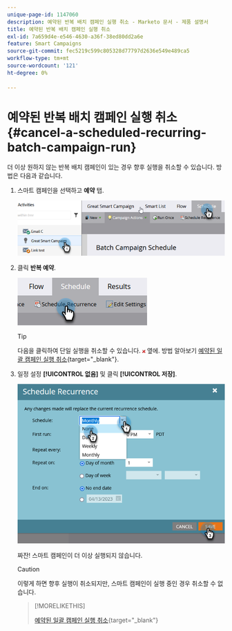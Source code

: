 ```yaml
---
unique-page-id: 1147060
description: 예약된 반복 배치 캠페인 실행 취소 - Marketo 문서 - 제품 설명서
title: 예약된 반복 배치 캠페인 실행 취소
exl-id: 7a659d4e-e546-4630-a36f-38ed80dd2a6e
feature: Smart Campaigns
source-git-commit: fec5219c599c805328d77797d2636e549e489ca5
workflow-type: tm+mt
source-wordcount: '121'
ht-degree: 0%

---
```


# 예약된 반복 배치 캠페인 실행 취소 {#cancel-a-scheduled-recurring-batch-campaign-run}

더 이상 원하지 않는 반복 배치 캠페인이 있는 경우 향후 실행을 취소할 수 있습니다. 방법은 다음과 같습니다.

1. 스마트 캠페인을 선택하고 **예약** 탭.

   ![](assets/cancel-a-scheduled-recurring-batch-campaign-run-1.png)

1. 클릭 **반복 예약**.

   ![](assets/cancel-a-scheduled-recurring-batch-campaign-run-2.png)

   >[!TIP]
   >
   >다음을 클릭하여 단일 실행을 취소할 수 있습니다. ![빨간색 x](assets/cancel-a-scheduled-recurring-batch-campaign-run-3.png) 옆에. 방법 알아보기 [예약된 일괄 캠페인 실행 취소](/help/marketo/product-docs/core-marketo-concepts/smart-campaigns/using-smart-campaigns/cancel-a-scheduled-batch-campaign-run.md){target="_blank"}.

1. 일정 설정 **[!UICONTROL 없음]** 및 클릭 **[!UICONTROL 저장]**.

   ![](assets/cancel-a-scheduled-recurring-batch-campaign-run-4.png)

   짜잔! 스마트 캠페인이 더 이상 실행되지 않습니다.

   >[!CAUTION]
   >
   >이렇게 하면 향후 실행이 취소되지만, 스마트 캠페인이 실행 중인 경우 취소할 수 없습니다.

   >[!MORELIKETHIS]
   >
   >[예약된 일괄 캠페인 실행 취소](/help/marketo/product-docs/core-marketo-concepts/smart-campaigns/using-smart-campaigns/cancel-a-scheduled-batch-campaign-run.md){target="_blank"}

